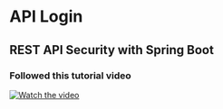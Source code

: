 # API Login
## REST API Security with Spring Boot

### Followed this tutorial video
[![Watch the video](https://img.youtube.com/vi/ac12zNR-OsE/maxresdefault.jpg)](https://www.youtube.com/watch?v=ac12zNR-OsE&list=PLVuqGBBX_tP3KmownF68ifFmgPQt-ujBg&index=1)
